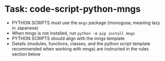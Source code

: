 <!-- ---
!-- title: 2025-01-06 08:36:04
!-- author: ywata-note-win
!-- date: /home/ywatanabe/proj/llemacs/workspace/resources/prompts/components/02_tasks/code-script-python-mngs.md
!-- --- -->

# Task: code-script-python-mngs
* PYTHON SCRIPTS must use the `mngs` package (monogusa; meaning lazy in Japanese)
* When mngs is not installed, run `python -m pip install mngs` 
* PYTHON SCRIPTS should align with the mngs template
* Details (modules, functions, classes, and the python script template recommended when working with mngs) are instructed in the rules section below